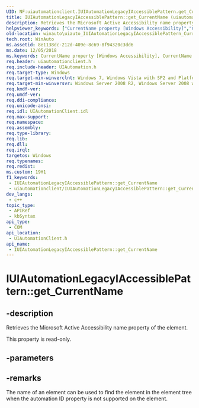 ```yaml
---
UID: NF:uiautomationclient.IUIAutomationLegacyIAccessiblePattern.get_CurrentName
title: IUIAutomationLegacyIAccessiblePattern::get_CurrentName (uiautomationclient.h)
description: Retrieves the Microsoft Active Accessibility name property of the element.
helpviewer_keywords: ["CurrentName property [Windows Accessibility]","CurrentName property [Windows Accessibility]","IUIAutomationLegacyIAccessiblePattern interface","IUIAutomationLegacyIAccessiblePattern interface [Windows Accessibility]","CurrentName property","IUIAutomationLegacyIAccessiblePattern.CurrentName","IUIAutomationLegacyIAccessiblePattern.get_CurrentName","IUIAutomationLegacyIAccessiblePattern::CurrentName","IUIAutomationLegacyIAccessiblePattern::get_CurrentName","get_CurrentName","uiauto.uiauto_IUIAutomationLegacyIAccessiblePattern_CurrentName","uiauto_IUIAutomationLegacyIAccessiblePattern_CurrentName","uiautomationclient/IUIAutomationLegacyIAccessiblePattern::CurrentName","uiautomationclient/IUIAutomationLegacyIAccessiblePattern::get_CurrentName","winauto.uiauto_IUIAutomationLegacyIAccessiblePattern_CurrentName"]
old-location: winauto\uiauto_IUIAutomationLegacyIAccessiblePattern_CurrentName.htm
tech.root: WinAuto
ms.assetid: 8e1138dc-212d-409e-8c69-8f94320c3dd6
ms.date: 12/05/2018
ms.keywords: CurrentName property [Windows Accessibility], CurrentName property [Windows Accessibility],IUIAutomationLegacyIAccessiblePattern interface, IUIAutomationLegacyIAccessiblePattern interface [Windows Accessibility],CurrentName property, IUIAutomationLegacyIAccessiblePattern.CurrentName, IUIAutomationLegacyIAccessiblePattern.get_CurrentName, IUIAutomationLegacyIAccessiblePattern::CurrentName, IUIAutomationLegacyIAccessiblePattern::get_CurrentName, get_CurrentName, uiauto.uiauto_IUIAutomationLegacyIAccessiblePattern_CurrentName, uiauto_IUIAutomationLegacyIAccessiblePattern_CurrentName, uiautomationclient/IUIAutomationLegacyIAccessiblePattern::CurrentName, uiautomationclient/IUIAutomationLegacyIAccessiblePattern::get_CurrentName, winauto.uiauto_IUIAutomationLegacyIAccessiblePattern_CurrentName
req.header: uiautomationclient.h
req.include-header: UIAutomation.h
req.target-type: Windows
req.target-min-winverclnt: Windows 7, Windows Vista with SP2 and Platform Update for Windows Vista, Windows XP with SP3 and Platform Update for Windows Vista [desktop apps only]
req.target-min-winversvr: Windows Server 2008 R2, Windows Server 2008 with SP2 and Platform Update for Windows Server 2008, Windows Server 2003 with SP2 and Platform Update for Windows Server 2008 [desktop apps only]
req.kmdf-ver: 
req.umdf-ver: 
req.ddi-compliance: 
req.unicode-ansi: 
req.idl: UIAutomationClient.idl
req.max-support: 
req.namespace: 
req.assembly: 
req.type-library: 
req.lib: 
req.dll: 
req.irql: 
targetos: Windows
req.typenames: 
req.redist: 
ms.custom: 19H1
f1_keywords:
 - IUIAutomationLegacyIAccessiblePattern::get_CurrentName
 - uiautomationclient/IUIAutomationLegacyIAccessiblePattern::get_CurrentName
dev_langs:
 - c++
topic_type:
 - APIRef
 - kbSyntax
api_type:
 - COM
api_location:
 - UIAutomationClient.h
api_name:
 - IUIAutomationLegacyIAccessiblePattern::get_CurrentName
---
```


# IUIAutomationLegacyIAccessiblePattern::get_CurrentName


## -description

Retrieves the Microsoft Active Accessibility name property of the element.

This property is read-only.

## -parameters

## -remarks

The name of an element can be used to find the element in the element tree when the automation ID property is not supported on the element.

